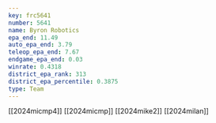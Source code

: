 ```yaml
---
key: frc5641
number: 5641
name: Byron Robotics
epa_end: 11.49
auto_epa_end: 3.79
teleop_epa_end: 7.67
endgame_epa_end: 0.03
winrate: 0.4318
district_epa_rank: 313
district_epa_percentile: 0.3875
type: Team
---
```

[[2024micmp4]]
[[2024micmp]]
[[2024mike2]]
[[2024milan]]
